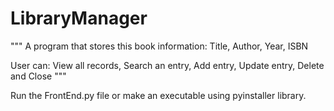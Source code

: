 # LibraryManager
"""
A program that stores this book information:
Title, Author, Year, ISBN

User can:
View all records,
Search an entry,
Add entry,
Update entry,
Delete and Close
"""

Run the FrontEnd.py file or make an executable using pyinstaller library.
